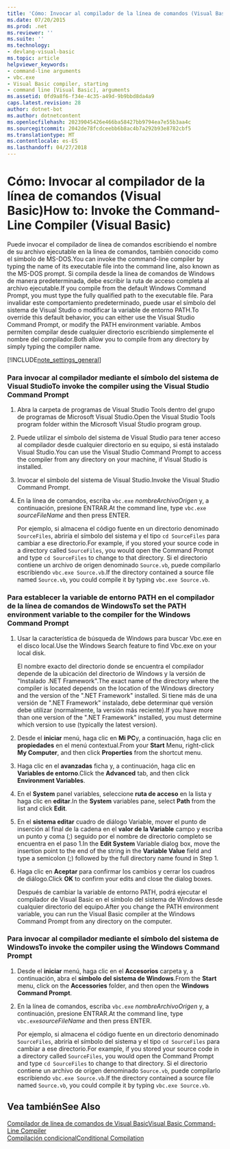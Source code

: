 ```yaml
---
title: 'Cómo: Invocar al compilador de la línea de comandos (Visual Basic)'
ms.date: 07/20/2015
ms.prod: .net
ms.reviewer: ''
ms.suite: ''
ms.technology:
- devlang-visual-basic
ms.topic: article
helpviewer_keywords:
- command-line arguments
- vbc.exe
- Visual Basic compiler, starting
- command line [Visual Basic], arguments
ms.assetid: 0fd9a8f6-f34e-4c35-a49d-9b9bbd8da4a9
caps.latest.revision: 28
author: dotnet-bot
ms.author: dotnetcontent
ms.openlocfilehash: 20239045426e466ba58427bb9794ea7e55b3aa4c
ms.sourcegitcommit: 2042de78fcdceebb6b8ac4b7a292b93e8782cbf5
ms.translationtype: MT
ms.contentlocale: es-ES
ms.lasthandoff: 04/27/2018
---
```

# <a name="how-to-invoke-the-command-line-compiler-visual-basic"></a><span data-ttu-id="cc9b2-102">Cómo: Invocar al compilador de la línea de comandos (Visual Basic)</span><span class="sxs-lookup"><span data-stu-id="cc9b2-102">How to: Invoke the Command-Line Compiler (Visual Basic)</span></span>
<span data-ttu-id="cc9b2-103">Puede invocar el compilador de línea de comandos escribiendo el nombre de su archivo ejecutable en la línea de comandos, también conocido como el símbolo de MS-DOS.</span><span class="sxs-lookup"><span data-stu-id="cc9b2-103">You can invoke the command-line compiler by typing the name of its executable file into the command line, also known as the MS-DOS prompt.</span></span> <span data-ttu-id="cc9b2-104">Si compila desde la línea de comandos de Windows de manera predeterminada, debe escribir la ruta de acceso completa al archivo ejecutable.</span><span class="sxs-lookup"><span data-stu-id="cc9b2-104">If you compile from the default Windows Command Prompt, you must type the fully qualified path to the executable file.</span></span> <span data-ttu-id="cc9b2-105">Para invalidar este comportamiento predeterminado, puede usar el símbolo del sistema de Visual Studio o modificar la variable de entorno PATH.</span><span class="sxs-lookup"><span data-stu-id="cc9b2-105">To override this default behavior, you can either use the Visual Studio Command Prompt, or modify the PATH environment variable.</span></span> <span data-ttu-id="cc9b2-106">Ambos permiten compilar desde cualquier directorio escribiendo simplemente el nombre del compilador.</span><span class="sxs-lookup"><span data-stu-id="cc9b2-106">Both allow you to compile from any directory by simply typing the compiler name.</span></span>  
  
[!INCLUDE[note_settings_general](~/includes/note-settings-general-md.md)]  
  
### <a name="to-invoke-the-compiler-using-the-visual-studio-command-prompt"></a><span data-ttu-id="cc9b2-107">Para invocar al compilador mediante el símbolo del sistema de Visual Studio</span><span class="sxs-lookup"><span data-stu-id="cc9b2-107">To invoke the compiler using the Visual Studio Command Prompt</span></span>  
  
1.  <span data-ttu-id="cc9b2-108">Abra la carpeta de programas de Visual Studio Tools dentro del grupo de programas de Microsoft Visual Studio.</span><span class="sxs-lookup"><span data-stu-id="cc9b2-108">Open the Visual Studio Tools program folder within the Microsoft Visual Studio program group.</span></span>  
  
2.  <span data-ttu-id="cc9b2-109">Puede utilizar el símbolo del sistema de Visual Studio para tener acceso al compilador desde cualquier directorio en su equipo, si está instalado Visual Studio.</span><span class="sxs-lookup"><span data-stu-id="cc9b2-109">You can use the Visual Studio Command Prompt to access the compiler from any directory on your machine, if Visual Studio is installed.</span></span>  
  
3.  <span data-ttu-id="cc9b2-110">Invocar el símbolo del sistema de Visual Studio.</span><span class="sxs-lookup"><span data-stu-id="cc9b2-110">Invoke the Visual Studio Command Prompt.</span></span>  
  
4.  <span data-ttu-id="cc9b2-111">En la línea de comandos, escriba `vbc.exe` *nombreArchivoOrigen* y, a continuación, presione ENTRAR.</span><span class="sxs-lookup"><span data-stu-id="cc9b2-111">At the command line, type `vbc.exe` *sourceFileName* and then press ENTER.</span></span>  
  
     <span data-ttu-id="cc9b2-112">Por ejemplo, si almacena el código fuente en un directorio denominado `SourceFiles`, abriría el símbolo del sistema y el tipo `cd SourceFiles` para cambiar a ese directorio.</span><span class="sxs-lookup"><span data-stu-id="cc9b2-112">For example, if you stored your source code in a directory called `SourceFiles`, you would open the Command Prompt and type `cd SourceFiles` to change to that directory.</span></span> <span data-ttu-id="cc9b2-113">Si el directorio contiene un archivo de origen denominado `Source.vb`, puede compilarlo escribiendo `vbc.exe Source.vb`.</span><span class="sxs-lookup"><span data-stu-id="cc9b2-113">If the directory contained a source file named `Source.vb`, you could compile it by typing `vbc.exe Source.vb`.</span></span>  
  
### <a name="to-set-the-path-environment-variable-to-the-compiler-for-the-windows-command-prompt"></a><span data-ttu-id="cc9b2-114">Para establecer la variable de entorno PATH en el compilador de la línea de comandos de Windows</span><span class="sxs-lookup"><span data-stu-id="cc9b2-114">To set the PATH environment variable to the compiler for the Windows Command Prompt</span></span>  
  
1.  <span data-ttu-id="cc9b2-115">Usar la característica de búsqueda de Windows para buscar Vbc.exe en el disco local.</span><span class="sxs-lookup"><span data-stu-id="cc9b2-115">Use the Windows Search feature to find Vbc.exe on your local disk.</span></span>  
  
     <span data-ttu-id="cc9b2-116">El nombre exacto del directorio donde se encuentra el compilador depende de la ubicación del directorio de Windows y la versión de "Instalado .NET Framework".</span><span class="sxs-lookup"><span data-stu-id="cc9b2-116">The exact name of the directory where the compiler is located depends on the location of the Windows directory and the version of the ".NET Framework" installed.</span></span> <span data-ttu-id="cc9b2-117">Si tiene más de una versión de ".NET Framework" instalado, debe determinar qué versión debe utilizar (normalmente, la versión más reciente).</span><span class="sxs-lookup"><span data-stu-id="cc9b2-117">If you have more than one version of the ".NET Framework" installed, you must determine which version to use (typically the latest version).</span></span>  
  
2.  <span data-ttu-id="cc9b2-118">Desde el **iniciar** menú, haga clic en **Mi PC**y, a continuación, haga clic en **propiedades** en el menú contextual.</span><span class="sxs-lookup"><span data-stu-id="cc9b2-118">From your **Start** Menu, right-click **My Computer**, and then click **Properties** from the shortcut menu.</span></span>  
  
3.  <span data-ttu-id="cc9b2-119">Haga clic en el **avanzadas** ficha y, a continuación, haga clic en **Variables de entorno**.</span><span class="sxs-lookup"><span data-stu-id="cc9b2-119">Click the **Advanced** tab, and then click **Environment Variables**.</span></span>  
  
4.  <span data-ttu-id="cc9b2-120">En el **System** panel variables, seleccione **ruta de acceso** en la lista y haga clic en **editar**.</span><span class="sxs-lookup"><span data-stu-id="cc9b2-120">In the **System** variables pane, select **Path** from the list and click **Edit**.</span></span>  
  
5.  <span data-ttu-id="cc9b2-121">En el **sistema editar** cuadro de diálogo Variable, mover el punto de inserción al final de la cadena en el **valor de la Variable** campo y escriba un punto y coma (;) seguido por el nombre de directorio completo se encuentra en el paso 1.</span><span class="sxs-lookup"><span data-stu-id="cc9b2-121">In the **Edit System** Variable dialog box, move the insertion point to the end of the string in the **Variable Value** field and type a semicolon (;) followed by the full directory name found in Step 1.</span></span>  
  
6.  <span data-ttu-id="cc9b2-122">Haga clic en **Aceptar** para confirmar los cambios y cerrar los cuadros de diálogo.</span><span class="sxs-lookup"><span data-stu-id="cc9b2-122">Click **OK** to confirm your edits and close the dialog boxes.</span></span>  
  
     <span data-ttu-id="cc9b2-123">Después de cambiar la variable de entorno PATH, podrá ejecutar el compilador de Visual Basic en el símbolo del sistema de Windows desde cualquier directorio del equipo.</span><span class="sxs-lookup"><span data-stu-id="cc9b2-123">After you change the PATH environment variable, you can run the Visual Basic compiler at the Windows Command Prompt from any directory on the computer.</span></span>  
  
### <a name="to-invoke-the-compiler-using-the-windows-command-prompt"></a><span data-ttu-id="cc9b2-124">Para invocar al compilador mediante el símbolo del sistema de Windows</span><span class="sxs-lookup"><span data-stu-id="cc9b2-124">To invoke the compiler using the Windows Command Prompt</span></span>  
  
1.  <span data-ttu-id="cc9b2-125">Desde el **iniciar** menú, haga clic en el **Accesorios** carpeta y, a continuación, abra el **símbolo del sistema de Windows**.</span><span class="sxs-lookup"><span data-stu-id="cc9b2-125">From the **Start** menu, click on the **Accessories** folder, and then open the **Windows Command Prompt**.</span></span>  
  
2.  <span data-ttu-id="cc9b2-126">En la línea de comandos, escriba `vbc.exe` *nombreArchivoOrigen* y, a continuación, presione ENTRAR.</span><span class="sxs-lookup"><span data-stu-id="cc9b2-126">At the command line, type `vbc.exe`*sourceFileName* and then press ENTER.</span></span>  
  
     <span data-ttu-id="cc9b2-127">Por ejemplo, si almacena el código fuente en un directorio denominado `SourceFiles`, abriría el símbolo del sistema y el tipo `cd SourceFiles` para cambiar a ese directorio.</span><span class="sxs-lookup"><span data-stu-id="cc9b2-127">For example, if you stored your source code in a directory called `SourceFiles`, you would open the Command Prompt and type `cd SourceFiles` to change to that directory.</span></span> <span data-ttu-id="cc9b2-128">Si el directorio contiene un archivo de origen denominado `Source.vb`, puede compilarlo escribiendo `vbc.exe Source.vb`.</span><span class="sxs-lookup"><span data-stu-id="cc9b2-128">If the directory contained a source file named `Source.vb`, you could compile it by typing `vbc.exe Source.vb`.</span></span>  
  
## <a name="see-also"></a><span data-ttu-id="cc9b2-129">Vea también</span><span class="sxs-lookup"><span data-stu-id="cc9b2-129">See Also</span></span>  
 [<span data-ttu-id="cc9b2-130">Compilador de línea de comandos de Visual Basic</span><span class="sxs-lookup"><span data-stu-id="cc9b2-130">Visual Basic Command-Line Compiler</span></span>](../../../visual-basic/reference/command-line-compiler/index.md)  
 [<span data-ttu-id="cc9b2-131">Compilación condicional</span><span class="sxs-lookup"><span data-stu-id="cc9b2-131">Conditional Compilation</span></span>](../../../visual-basic/programming-guide/program-structure/conditional-compilation.md)
